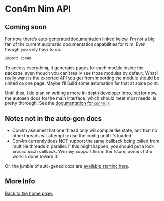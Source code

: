 # Con4m Nim API

## Coming soon

For now, there’s auto-generated documentation linked below. I’m not a big fan of the current automatic documentation capabilities for Nim.  Even though you only have to do:

```bash
import con4m
```

To access everything, it generates pages for each module inside the package, even though you can’t really see those modules by default.  What I really want is the exported API you get from importing  the module should be united on one page.  Maybe I’ll build some automation for that at some point.

Until then, I do plan on writing a more in-depth developer intro, but for now, the autogen docs for the main interface, which should meet most needs, is pretty thorough.  See the [documentation for `con4m()`](con4m/codegen.html).

## Notes not in the auto-gen docs
- Con4m assumes that one thread only will compile the state, and that no other threads will attempt to use the config until it's loaded.
- Con4m currently does NOT support the same callback being called from multiple threads in parallel.  If this might happen, you should put a lock around each callback.  We may support this in the future; some of the work is done toward it.

Or, the jumble of auto-gened docs are [available starting here](con4m.html).

## More Info

[Back to the home page.](https://github.com/crashappsec/con4m)